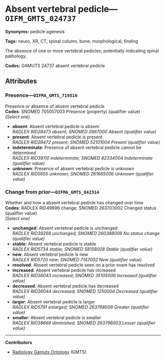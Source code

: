 # Absent vertebral pedicle—`OIFM_GMTS_024737`

**Synonyms:** pedicle agenesis

**Tags:** neuro, XR, CT, spinal column, bone, morphological, finding

The absence of one or more vertebral pedicles, potentially indicating spinal pathology.

**Codes:** GAMUTS 24737 absent vertebral pedicle

## Attributes

### Presence—`OIFMA_GMTS_719516`

Presence or absence of absent vertebral pedicle  
**Codes**: SNOMED 705057003 Presence (property) (qualifier value)  
*(Select one)*

- **absent**: Absent vertebral pedicle is absent  
_RADLEX RID28473 absent; SNOMED 2667000 Absent (qualifier value)_
- **present**: Absent vertebral pedicle is present  
_RADLEX RID28472 present; SNOMED 52101004 Present (qualifier value)_
- **indeterminate**: Presence of absent vertebral pedicle cannot be determined  
_RADLEX RID39110 indeterminate; SNOMED 82334004 Indeterminate (qualifier value)_
- **unknown**: Presence of absent vertebral pedicle is unknown  
_RADLEX RID5655 unknown; SNOMED 261665006 Unknown (qualifier value)_

### Change from prior—`OIFMA_GMTS_042314`

Whether and how a absent vertebral pedicle has changed over time  
**Codes**: RADLEX RID49896 change; SNOMED 263703002 Changed status (qualifier value)  
*(Select one)*

- **unchanged**: Absent vertebral pedicle is unchanged  
_RADLEX RID39268 unchanged; SNOMED 260388006 No status change (qualifier value)_
- **stable**: Absent vertebral pedicle is stable  
_RADLEX RID5734 stable; SNOMED 58158008 Stable (qualifier value)_
- **new**: Absent vertebral pedicle is new  
_RADLEX RID5720 new; SNOMED 7147002 New (qualifier value)_
- **resolved**: Absent vertebral pedicle seen on a prior exam has resolved  
- **increased**: Absent vertebral pedicle has increased  
_RADLEX RID36043 increased; SNOMED 35105006 Increased (qualifier value)_
- **decreased**: Absent vertebral pedicle has decreased  
_RADLEX RID36044 decreased; SNOMED 1250004 Decreased (qualifier value)_
- **larger**: Absent vertebral pedicle is larger  
_RADLEX RID5791 enlarged; SNOMED 263768009 Greater (qualifier value)_
- **smaller**: Absent vertebral pedicle is smaller  
_RADLEX RID38669 diminished; SNOMED 263796003 Lesser (qualifier value)_

---

**Contributors**

- [Radiology Gamuts Ontology](https://gamuts.net/) (GMTS)